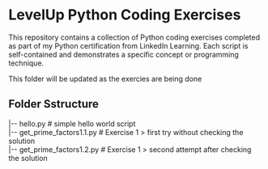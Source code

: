 # LevelUp Python Coding Exercises
This repository contains a collection of Python coding exercises completed as part of my Python certification from LinkedIn Learning.
Each script is self-contained and demonstrates a specific concept or programming technique.

This folder will be updated as the exercies are being done

## Folder Sstructure

|-- hello.py # simple hello world script  
|-- get_prime_factors1.1.py # Exercise 1 > first try without checking the solution  
|-- get_prime_factors1.2.py # Exercise 1 > second attempt after checking the solution  
